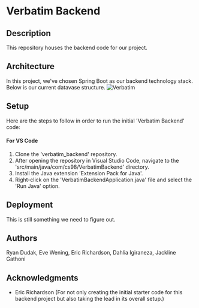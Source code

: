 # Verbatim Backend

## Description

This repository houses the backend code for our project.

## Architecture

In this project, we've chosen Spring Boot as our backend technology stack. Below is our current datavase structure.
![Verbatim](https://github.com/dartmouth-cs98-23f/verbatim_backend/assets/76986782/28d955fb-61e1-4233-bf20-94fec9b75b5e)


## Setup

Here are the steps to follow in order to run the initial 'Verbatim Backend' code:

#### For VS Code

1. Clone the 'verbatim_backend' repository.
2. After opening the repository in Visual Studio Code, navigate to the 'src/main/java/com/cs98/VerbatimBackend' directory.
3. Install the Java extension 'Extension Pack for Java'.
4. Right-click on the 'VerbatimBackendApplication.java' file and select the 'Run Java' option.

## Deployment

This is still something we need to figure out.

## Authors

Ryan Dudak, Eve Wening, Eric Richardson, Dahlia Igiraneza, Jackline Gathoni

## Acknowledgments

- Eric Richardson (For not only creating the initial starter code for this backend project but also taking the lead in its overall setup.)
